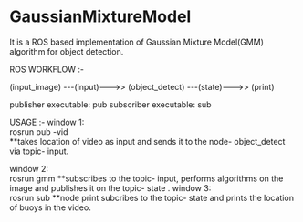 # GaussianMixtureModel

It is a ROS based implementation of Gaussian Mixture Model(GMM) algorithm for object detection.

ROS WORKFLOW  :-

(input_image) ---(input)--->>  (object_detect) ---(state)--->> (print)

publisher executable: pub
subscriber executable: sub

USAGE  :-
window 1:     
               rosrun <directory name> pub -vid <location of video>    
    **takes location of video as input and sends it to the node- object_detect via topic- input.
    
window 2:      
               rosrun <directory name> gmm
     **subscribes to the topic- input, performs algorithms on the image and publishes it on the topic- state
    .
window 3:      
               rosrun <directory name> sub
     **node print subcribes to the topic- state and prints the location of buoys in the video.
